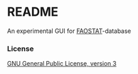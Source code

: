 # README

An experimental GUI for [FAOSTAT](http://faostat.fao.org/)-database

### License

[GNU General Public License, version 3](http://cran.r-project.org/web/licenses/GPL-3)
